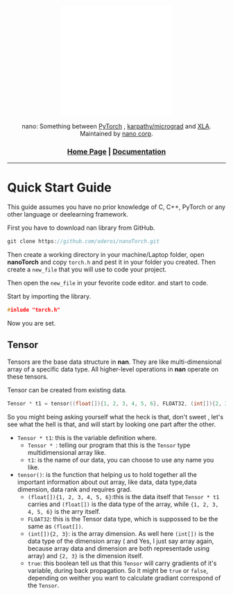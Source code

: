 <div align="center">

<picture>
  <source media="(prefers-color-scheme: light)" srcset="/imgs/nan/16.svg">
  <img alt="tiny corp logo" src="/imgs/nan/nan.svg" width="50%" height="50%">
</picture>

nano: Something between [PyTorch](https://github.com/pytorch/pytorch) , [karpathy/micrograd](https://github.com/karpathy/micrograd) and [XLA](https://openxla.org/xla). Maintained by [nano corp](https://github.com/oderoi/nanoTorch/tree/main).

<h3>

[Home Page](../README.md) | [Documentation](../Documentation/documentation.md)

</h3>

</div>

---


# Quick Start Guide

This guide assumes you have no prior knowledge of C, C++, PyTorch or any other language or deelearning framework.

First you have to download nan library from GitHub.

```C
git clone https://github.com/oderoi/nanoTorch.git
```

Then create a working directory in your machine/Laptop folder, open **nanoTorch** and copy `torch.h` and pest it in your folder you created. Then create a `new_file` that you will use to code your project.

Then open the `new_file` in your fevorite code editor. and start to code.

Start by importing the library.

```c
#inlude "torch.h"
```

Now you are set.

## Tensor

Tensors are the base data structure in **nan**. They are like multi-dimensional array of a specific data type. All higher-level operations in **nan** operate on these tensors.

Tensor can be created from existing data.

```c
Tensor * t1 = tensor((float[]){1, 2, 3, 4, 5, 6}, FLOAT32, (int[]){2, 3}, true);
```

So you might being asking yourself what the heck is that, don't sweet , let's see what the hell is that, and will start by looking one part after the other.

* `Tensor * t1`: this is the variable definition where.
    * `Tensor * `: telling our program that this is the `Tensor` type multidimensional array like.
    * `t1`: is the name of our data, you can choose to use any name you like.
* `tensor()`: is the function that helping us to hold together all the important information about out array, like data, data type,data dimension, data rank and requires grad.
    * `(float[]){1, 2, 3, 4, 5, 6}`:this is the data itself that `Tensor * t1` carries and `(float[])` is the data type of the array, while `{1, 2, 3, 4, 5, 6}` is the arry itself.
    * `FLOAT32`: this is the Tensor data type, which is suppossed to be the same as `(float[])`.
    * `(int[]){2, 3}`: is the array dimension. As well here `(int[])` is the data type of the dimension array ( and Yes, I just say array again, because array data and dimension are both representade using array) and `{2, 3}` is the dimension itself.
    <!-- * `2`: this number represent rank of our Tensor, simply put, if dimesion is of two dimensions like `{2, 3}` then rank will be 2 aswell and if dimension if just one dimension like `{3}` then the rank will be `1`. -->
    * `true`: this boolean tell us that this `Tensor` will carry gradients of it's variable, during back propagation. So it might be `true` or `false`, depending on weither you want to calculate gradiant correspond of the `Tensor`.